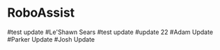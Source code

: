 # RoboAssist
#test update
#Le'Shawn Sears
#test update
#update 22
#Adam Update
#Parker Update
#Josh Update